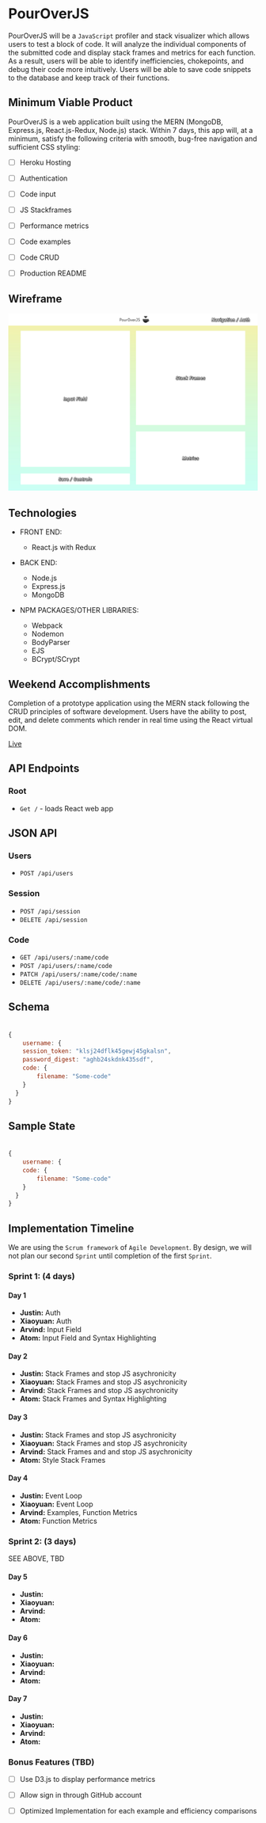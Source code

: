 # PourOverJS

  PourOverJS will be a `JavaScript` profiler and stack visualizer which allows users to test a block of code. It will analyze the individual components of the submitted code and display stack frames and metrics for each function.
  As a result, users will be able to identify inefficiencies, chokepoints, and debug their code more intuitively. Users will be able to save code snippets to the database and keep track of their functions.

## Minimum Viable Product
PourOverJS is a web application built using the MERN (MongoDB, Express.js, React.js-Redux, Node.js) stack. Within 7 days, this app will, at a minimum, satisfy the following criteria with smooth, bug-free navigation and sufficient CSS styling:

  - [ ] Heroku Hosting
  - [ ] Authentication
  - [ ] Code input
  - [ ] JS Stackframes
  - [ ] Performance metrics
  - [ ] Code examples
  - [ ] Code CRUD
  - [ ] Production README


## Wireframe
  ![Image](./Docs/PourOverJS-main-page.jpg)

## Technologies

- FRONT END:
	- React.js with Redux

- BACK END:
	- Node.js
	- Express.js  
	- MongoDB

- NPM PACKAGES/OTHER LIBRARIES:
  - Webpack
  - Nodemon
  - BodyParser
  - EJS
  - BCrypt/SCrypt

## Weekend Accomplishments

  Completion of a prototype application using the MERN stack following the CRUD principles of software development. Users have the ability to post, edit, and delete comments which render in real time using the React virtual DOM.

  [Live][crud_proto]

## API Endpoints

### Root

- `Get /` - loads React web app

## JSON API

### Users

- `POST /api/users`

### Session

- `POST /api/session`
- `DELETE /api/session`

### Code

- `GET /api/users/:name/code`
- `POST /api/users/:name/code`
- `PATCH /api/users/:name/code/:name`
- `DELETE /api/users/:name/code/:name`

## Schema

``` Javascript

{
	username: {
  	session_token: "klsj24dflk45gewj45gkalsn",
    password_digest: "aghb24skdnk435sdf",
    code: {
    	filename: "Some-code"
    }
  }
}
```

## Sample State

``` Javascript

{
	username: {
    code: {
    	filename: "Some-code"
    }
  }
}
```

## Implementation Timeline
We are using the `Scrum framework` of `Agile Development`. By design, we will not plan our second `Sprint` until completion of the first `Sprint`.

### Sprint 1:  (4 days)

#### Day 1

  * **Justin:** Auth
  * **Xiaoyuan:** Auth
  * **Arvind:** Input Field
  * **Atom:** Input Field and Syntax Highlighting

#### Day 2

  * **Justin:** Stack Frames and stop JS asychronicity
  * **Xiaoyuan:** Stack Frames and stop JS asychronicity
  * **Arvind:** Stack Frames and stop JS asychronicity
  * **Atom:** Stack Frames and Syntax Highlighting

#### Day 3

  * **Justin:** Stack Frames and stop JS asychronicity
  * **Xiaoyuan:** Stack Frames and stop JS asychronicity
  * **Arvind:** Stack Frames and and stop JS asychronicity
  * **Atom:** Style Stack Frames

#### Day 4

  * **Justin:** Event Loop
  * **Xiaoyuan:** Event Loop
  * **Arvind:** Examples, Function Metrics
  * **Atom:** Function Metrics

### Sprint 2:  (3 days)
SEE ABOVE, TBD

#### Day 5

  * **Justin:**
  * **Xiaoyuan:**
  * **Arvind:**
  * **Atom:**

#### Day 6

  * **Justin:**
  * **Xiaoyuan:**
  * **Arvind:**
  * **Atom:**


#### Day 7

  * **Justin:**
  * **Xiaoyuan:**
  * **Arvind:**
  * **Atom:**

### Bonus Features (TBD)
- [ ] Use D3.js to display performance metrics
- [ ] Allow sign in through GitHub account
- [ ] Optimized Implementation for each example and efficiency comparisons


[crud_proto]: https://github.com/aravi3/MERN_CRUD_Application
